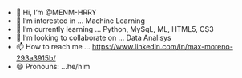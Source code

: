 - 👋 Hi, I’m @MENM-HRRY
- 👀 I’m interested in ... Machine Learning
- 🌱 I’m currently learning ... Python, MySqL, ML, HTML5, CS3 
- 💞️ I’m looking to collaborate on ... Data Analisys
- 📫 How to reach me ... https://www.linkedin.com/in/max-moreno-293a3915b/
- 😄 Pronouns: ...he/him
 

<!---
MENM-HRRY/MENM-HRRY is a ✨ special ✨ repository because its `README.md` (this file) appears on your GitHub profile.
You can click the Preview link to take a look at your changes.
--->
